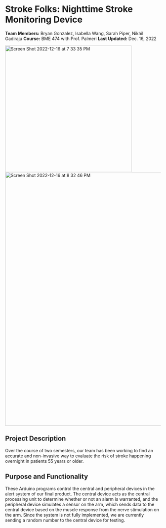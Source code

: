 # Stroke Folks: Nighttime Stroke Monitoring Device

**Team Members:** Bryan Gonzalez, Isabella Wang, Sarah Piper, Nikhil Gadiraju
**Course:** BME 474 with Prof. Palmeri
**Last Updated:** Dec. 16, 2022

<img width="409" alt="Screen Shot 2022-12-16 at 7 33 35 PM" src="https://user-images.githubusercontent.com/57301000/208216767-c893dd29-e48a-4984-be74-c6300372a564.png">
<img width="820" alt="Screen Shot 2022-12-16 at 8 32 46 PM" src="https://user-images.githubusercontent.com/57301000/208216800-39ffbfc3-ff58-4a0b-835d-39325606a073.png">

## Project Description
Over the course of two semesters, our team has been working to find an accurate and non-invasive way to evaluate the risk of stroke happening overnight in patients 55 years or older.

## Purpose and Functionality
These Arduino programs control the central and peripheral devices in the alert system of our final product. The central device acts as the central processing unit to determine whether or not an alarm is warranted, and the peripheral device simulates a sensor on the arm, which sends data to the central device based on the muscle response from the nerve stimulation on the arm. Since the system is not fully implemented, we are currently sending a random number to the central device for testing.
